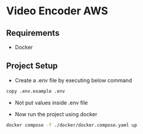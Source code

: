 # Video Encoder AWS

## Requirements

- Docker

## Project Setup

- Create a .env file by executing below command
  
```sh
copy .env.example .env
```

- Not put values inside .env file

- Now run the project using docker

```sh
docker compose -f ./docker/docker.compose.yaml up
```

